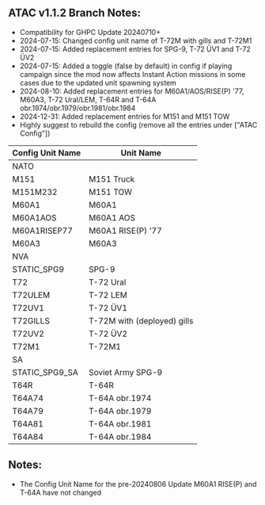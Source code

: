 ## ATAC v1.1.2 Branch Notes:
<p>
	<ul>
	<li>Compatibility for GHPC Update 20240710+</li>
	<li>2024-07-15: Changed config unit name of T-72M with gills and T-72M1 </li>
	<li>2024-07-15: Added replacement entries for SPG-9, T-72 ÜV1 and T-72 ÜV2</li>
	<li>2024-07-15: Added a toggle (false by default) in config if playing campaign since the mod now affects Instant Action missions in some cases due to the updated unit spawning system</li>
	<li>2024-08-10: Added replacement entries for M60A1/AOS/RISE(P) '77, M60A3, T-72 Ural/LEM, T-64R and T-64A obr.1974/obr.1979/obr.1981/obr.1984</li>
	<li>2024-12-31: Added replacement entries for M151 and M151 TOW</li>
	<li>Highly suggest to rebuild the config (remove all the entries under ["ATAC Config"])</li>
	</ul>
</p>

| Config Unit Name  | Unit Name |
| ------------- | ------------- |
| NATO |  | 
| M151 | M151 Truck | 
| M151M232 | M151 TOW | 
| M60A1 | M60A1 | 
| M60A1AOS | M60A1 AOS | 
| M60A1RISEP77 | M60A1 RISE(P) '77 | 
| M60A3 | M60A3 | 
| NVA |  | 
| STATIC_SPG9 | SPG-9 | 
| T72 | T-72 Ural | 
| T72ULEM | T-72 LEM | 
| T72UV1 | T-72 ÜV1 | 
| T72GILLS | T-72M with (deployed) gills | 
| T72UV2 | T-72 ÜV2 |
| T72M1 | T-72M1 |  
| SA |  | 
| STATIC_SPG9_SA | Soviet Army SPG-9 |
| T64R | T-64R | 
| T64A74 | T-64A obr.1974 | 
| T64A79 | T-64A obr.1979 | 
| T64A81 | T-64A obr.1981 | 
| T64A84 | T-64A obr.1984 | 

## Notes:
<p>
	<ul>
	<li>The Config Unit Name for the pre-20240806 Update M60A1 RISE(P) and T-64A have not changed</li>
	</ul>
</p>
